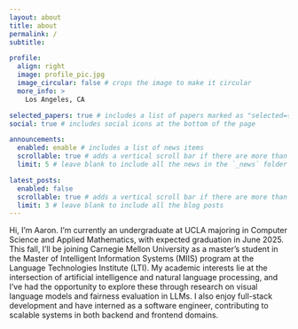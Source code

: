 ```yaml
---
layout: about
title: about
permalink: /
subtitle: 

profile:
  align: right
  image: profile_pic.jpg
  image_circular: false # crops the image to make it circular
  more_info: >
    Los Angeles, CA

selected_papers: true # includes a list of papers marked as "selected={true}"
social: true # includes social icons at the bottom of the page

announcements:
  enabled: enable # includes a list of news items
  scrollable: true # adds a vertical scroll bar if there are more than 3 news items
  limit: 5 # leave blank to include all the news in the `_news` folder

latest_posts:
  enabled: false
  scrollable: true # adds a vertical scroll bar if there are more than 3 new posts items
  limit: 3 # leave blank to include all the blog posts
---
```


Hi, I’m Aaron. I’m currently an undergraduate at UCLA majoring in Computer Science and Applied Mathematics, with expected graduation in June 2025. This fall, I’ll be joining Carnegie Mellon University as a master’s student in the Master of Intelligent Information Systems (MIIS) program at the Language Technologies Institute (LTI). My academic interests lie at the intersection of artificial intelligence and natural language processing, and I’ve had the opportunity to explore these through research on visual language models and fairness evaluation in LLMs. I also enjoy full-stack development and have interned as a software engineer, contributing to scalable systems in both backend and frontend domains.



<!-- Write your biography here. Tell the world about yourself. Link to your favorite [subreddit](http://reddit.com). You can put a picture in, too. The code is already in, just name your picture `prof_pic.jpg` and put it in the `img/` folder.

Put your address / P.O. box / other info right below your picture. You can also disable any of these elements by editing `profile` property of the YAML header of your `_pages/about.md`. Edit `_bibliography/papers.bib` and Jekyll will render your [publications page](/al-folio/publications/) automatically.

Link to your social media connections, too. This theme is set up to use [Font Awesome icons](https://fontawesome.com/) and [Academicons](https://jpswalsh.github.io/academicons/), like the ones below. Add your Facebook, Twitter, LinkedIn, Google Scholar, or just disable all of them. -->
